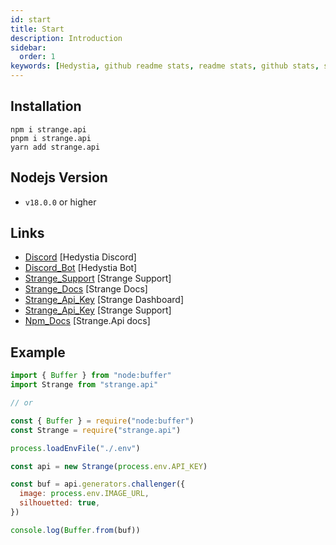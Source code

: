 ```yaml
---
id: start
title: Start
description: Introduction
sidebar:
  order: 1
keywords: [Hedystia, github readme stats, readme stats, github stats, stats for github readme]
---
```


## Installation

```
npm i strange.api
pnpm i strange.api
yarn add strange.api
```

## Nodejs Version

- `v18.0.0` or higher

## Links

- [Discord](https://discord.gg/aXvuUpvRQs) [Hedystia Discord]
- [Discord_Bot](https://hedystia.com) [Hedystia Bot]
- [Strange_Support](https://discord.gg/Pt97u5MkAr) [Strange Support]
- [Strange_Docs](https://strangeapi.hostz.me/docs) [Strange Docs]
- [Strange_Api_Key](https://strangeapi.hostz.me/dashboard) [Strange Dashboard]
- [Strange_Api_Key](https://discord.gg/Pt97u5MkAr) [Strange Support]
- [Npm_Docs](https://docs.hedystia.com/strange/start) [Strange.Api docs]

## Example

```js
import { Buffer } from "node:buffer"
import Strange from "strange.api"

// or

const { Buffer } = require("node:buffer")
const Strange = require("strange.api")

process.loadEnvFile("./.env")

const api = new Strange(process.env.API_KEY)

const buf = api.generators.challenger({
  image: process.env.IMAGE_URL,
  silhouetted: true,
})

console.log(Buffer.from(buf))
```
